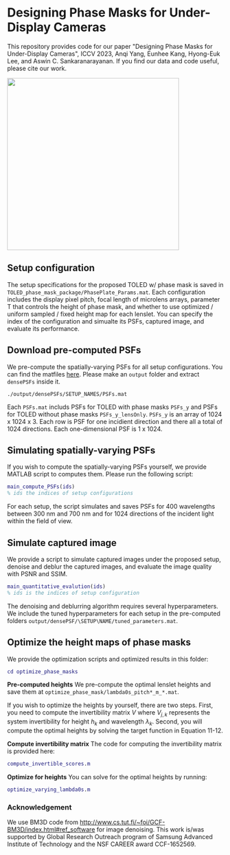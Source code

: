# Designing Phase Masks for Under-Display Cameras

This repository provides code for our paper "Designing Phase Masks for Under-Display Cameras", ICCV 2023, Anqi Yang, Eunhee Kang, Hyong-Euk Lee, and Aswin C. Sankaranarayanan. If you find our data and code useful, please cite our work.

<img src="./images/teaser.png" width="400">

## Setup configuration
The setup specifications for the proposed TOLED w/ phase mask is saved in `TOLED_phase_mask_package/PhasePlate_Params.mat`. Each configuration includes the display pixel pitch, focal length of microlens arrays, parameter T that controls the height of phase mask, and whether to use optimized / uniform sampled / fixed height map for each lenslet. You can specify the index of the configuration and simualte its PSFs, captured image, and evaluate its performance.

## Download pre-computed PSFs
We pre-compute the spatially-varying PSFs for all setup configurations. You can find the matfiles [here](https://drive.google.com/file/d/1fN_86QKuJ1nvzxaJcqOJcNIWFHv60Jt3/view?usp=sharing). Please make an `output` folder and extract `densePSFs` inside it.
```
./output/densePSFs/SETUP_NAMES/PSFs.mat
```
Each `PSFs.mat` includs PSFs for TOLED with phase masks `PSFs_y`  and PSFs for TOLED without phase masks `PSFs_y_lensOnly`. `PSFs_y` is an array of 1024 x 1024 x 3. Each row is PSF for one incidient direction and there all a total of 1024 directions.  Each one-dimensional PSF is 1 x 1024.

## Simulating spatially-varying PSFs

If you wish to compute the spatially-varying PSFs yourself, we provide MATLAB script to computes them. Please run the following script:
```matlab
main_compute_PSFs(ids) 
% ids the indices of setup configurations
```
For each setup, the script simulates and saves PSFs for 400 wavelengths between 300 nm and 700 nm and for 1024 directions of the incident light within the field of view.



## Simulate captured image

We provide a script to simulate captured images under the proposed setup, denoise and deblur the captured images, and evaluate the image quality with PSNR and SSIM.

```matlab
main_quantitative_evalution(ids)
% ids is the indices of setup configuration
```

The denoising and deblurring algorithm requires several hyperparameters. We include the tuned hyperparameters for each setup in the pre-computed folders `output/densePSF/\SETUP\NAME/tuned_parameters.mat`.

## Optimize the height maps of phase masks

We provide the optimization scripts and optimized results in this folder:
```matlab
cd optimize_phase_masks
```

**Pre-computed heights** We pre-compute the optimal lenslet heights and save them at `optimize_phase_mask/lambda0s_pitch*_m_*.mat`.

If you wish to optimize the heights by yourself, there are two steps. First, you need to compute the invertibility matrix $V$ where $V_{j,k}$ represents the system invertibility for height $h_k$ and wavelength $\lambda_k$. Second, you will compute the optimal heights by solving the target function in Equation 11-12. 

**Compute invertibility matrix** The code for computing the invertibility matrix is provided here:
```matlab
compute_invertible_scores.m
```

**Optimize for heights** You can solve for the optimal heights by running:
```matlab
optimize_varying_lambda0s.m
```



### Acknowledgement
We use BM3D code from http://www.cs.tut.fi/~foi/GCF-BM3D/index.html#ref_software for image denoising. This work is/was supported by Global Research Outreach program of Samsung Advanced Institute of Technology and the NSF CAREER award CCF-1652569.